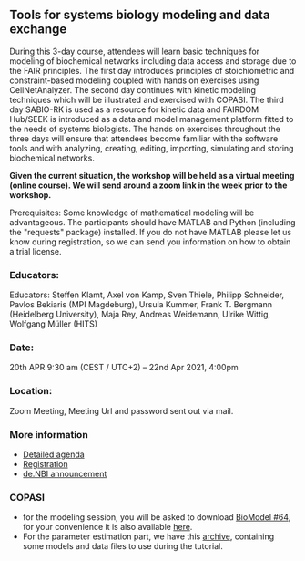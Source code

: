 ## Tools for systems biology modeling and data exchange
During this 3-day course, attendees will learn basic techniques for modeling of biochemical networks including data access and storage due to the FAIR principles. The first day introduces principles of stoichiometric and constraint-based modeling coupled with hands on exercises using CellNetAnalyzer. The second day continues with kinetic modeling techniques which will be illustrated and exercised with COPASI. The third day SABIO-RK is used as a resource for kinetic data and FAIRDOM Hub/SEEK is introduced as a data and model management platform fitted to the needs of systems biologists. The hands on exercises throughout the three days will ensure that attendees become familiar with the software tools and with analyzing, creating, editing, importing, simulating and storing biochemical networks.

**Given the current situation, the workshop will be held as a virtual meeting (online course). We will send around a zoom link in the week prior to the workshop.**

Prerequisites: Some knowledge of mathematical modeling will be advantageous. The participants should have MATLAB and Python (including the "requests" package) installed. If you do not have MATLAB please let us know during registration, so we can send you information on how to obtain a trial license.



### Educators: 
Educators:
Steffen Klamt, Axel von Kamp, Sven Thiele, Philipp Schneider, Pavlos Bekiaris (MPI Magdeburg), Ursula Kummer, Frank T. Bergmann (Heidelberg University), Maja Rey, Andreas Weidemann, Ulrike Wittig, Wolfgang Müller (HITS)

### Date:
20th APR 9:30 am (CEST / UTC+2) – 22nd Apr 2021, 4:00pm

### Location:
Zoom Meeting, Meeting Url and password sent out via mail.

### More information
* [Detailed agenda](agenda.md)
* [Registration](https://docs.google.com/forms/d/e/1FAIpQLSc0sHUUqageFqAcbasSmDwmO3SvRKVEUskLJGHuUDzSHtNC_g/viewform)
* [de.NBI announcement](https://www.denbi.de/training/1155-tools-for-systems-biology-modeling-and-data-exchange-copasi-cellnetanalyzer-sabio-rk-fairdomhub-seek-2021)



### COPASI

 * for the modeling session, you will be asked to download 
   [BioModel #64](https://www.ebi.ac.uk/biomodels/BIOMD0000000064), for your convenience it is also available [here](BIOMD0000000064_url.xml). 
 * For the parameter estimation part, we have this [archive](2021-04-20_-_COPASI_PE.zip), containing some models and data files to use during the tutorial.
 